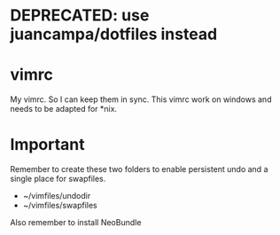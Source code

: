 # DEPRECATED: use juancampa/dotfiles instead


vimrc
=====

My vimrc. So I can keep them in sync. This vimrc work on windows and needs to be adapted for *nix.

Important
=====

Remember to create these two folders to enable persistent undo and a single place for swapfiles.

 * ~/vimfiles/undodir
 * ~/vimfiles/swapfiles

Also remember to install NeoBundle
